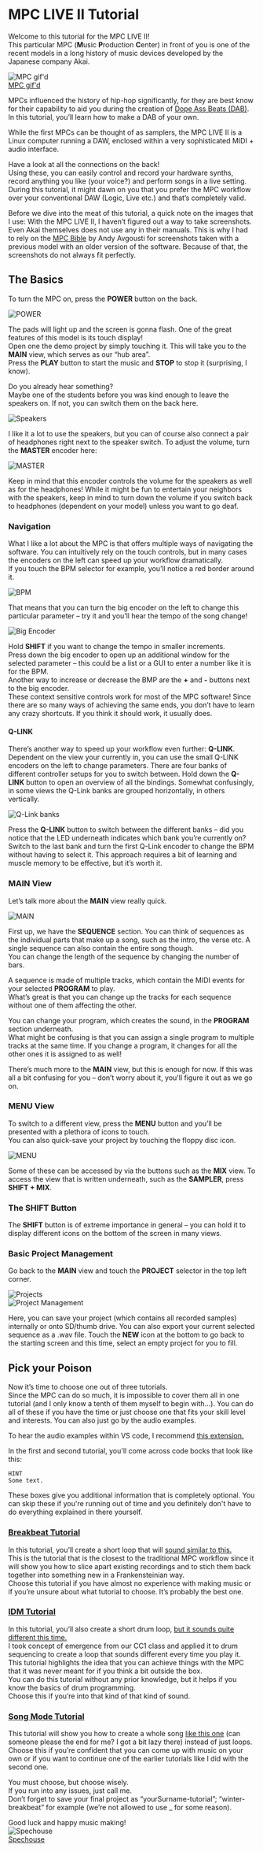 # MPC LIVE II Tutorial
Welcome to this tutorial for the MPC LIVE II!  
This particular MPC (**M**usic **P**roduction **C**enter) in front of you is one of the recent models in a long history of music devices developed by the Japanese company Akai. 

![MPC gif'd](https://33.media.tumblr.com/e8319b663e1ccbd6406e5e41e44a1d5f/tumblr_n916rkRm451rrb2jro1_r1_500.gif)  
[MPC gif'd](https://robynthinks.wordpress.com/2015/10/30/mpc-gifd/)

MPCs influenced the history of hip-hop significantly, for they are best know for their capability to aid you during the creation of [Dope Ass Beats (DAB)](https://www.youtube.com/watch?v=hRlGHMQfmPA).  
In this tutorial, you’ll learn how to make a DAB of your own.

While the first MPCs can be thought of as samplers, the MPC LIVE II is a Linux computer running a DAW, enclosed within a very sophisticated MIDI + audio interface.   

Have a look at all the connections on the back!   
Using these, you can easily control and record your hardware synths, record anything you like (your voice?) and perform songs in a live setting. During this tutorial, it might dawn on you that you prefer the MPC workflow over your conventional DAW (Logic, Live etc.) and that’s completely valid. 

Before we dive into the meat of this tutorial, a quick note on the images that I use: With the MPC LIVE II, I haven’t figured out a way to take screenshots. Even Akai themselves does not use any in their manuals. This is why I had to rely on the [MPC Bible]( https://www.mpc-samples.com/product.php/268/mpc-bible/?e=%3C%3C%20Test%20eID%20%3E%3E&goal=0_b067d2a12e-23c9c5309f-) by Andy Avgousti for screenshots taken with a previous model with an older version of the software. Because of that, the screenshots do not always fit perfectly.

## The Basics
To turn the MPC on, press the **POWER** button on the back.   

![POWER](/imgs/01.png)

The pads will light up and the screen is gonna flash. One of the great features of this model is its touch display!   
Open one the demo project by simply touching it.  This will take you to the **MAIN** view, which serves as our “hub area”.   
Press the **PLAY** button to start the music and **STOP** to stop it (surprising, I know).

Do you already hear something?   
Maybe one of the students before you was kind enough to leave the speakers on. If not, you can switch them on the back here.  

![Speakers](/imgs/02.png)

I like it a lot to use the speakers, but you can of course also connect a pair of headphones right next to the speaker switch. To adjust the volume, turn the **MASTER** encoder here:

![MASTER](/imgs/03.png)

Keep in mind that this encoder controls the volume for the speakers as well as for the headphones! While it might be fun to entertain your neighbors with the speakers, keep in mind to turn down the volume if you switch back to headphones (dependent on your model) unless you want to go deaf. 

### Navigation

What I like a lot about the MPC is that offers multiple ways of navigating the software. You can intuitively rely on the touch controls, but in many cases the encoders on the left can speed up your workflow dramatically.   
If you touch the BPM selector for example, you’ll notice a red border around it. 

![BPM](/imgs/06.png)

That means that you can turn the big encoder on the left to change this particular parameter – try it and you’ll hear the tempo of the song change!

![Big Encoder](/imgs/04.png)

Hold **SHIFT** if you want to change the tempo in smaller increments.  
Press down the big encoder to open up an additional window for the selected parameter – this could be a list or a GUI to enter a number like it is for the BPM.   
Another way to increase or decrease the BMP are the **+** and **-** buttons next to the big encoder.   
These context sensitive controls work for most of the MPC software! Since there are so many ways of achieving the same ends, you don’t have to learn any crazy shortcuts. If you think it should work, it usually does. 

#### Q-LINK

There’s another way to speed up your workflow even further: **Q-LINK**.   
Dependent on the view your currently in, you can use the small Q-LINK encoders on the left to change parameters. There are four banks of different controller setups for you to switch between. Hold down the **Q-LINK** button to open an overview of all the bindings. Somewhat confusingly, in some views the Q-Link banks are grouped horizontally, in others vertically. 

![Q-Link banks](/imgs/05.png)

Press the **Q-LINK** button to switch between the different banks – did you notice that the LED underneath indicates which bank you’re currently on?   
Switch to the last bank and turn the first Q-Link encoder to change the BPM without having to select it. 
This approach requires a bit of learning and muscle memory to be effective, but it’s worth it. 

### MAIN View
Let’s talk more about the **MAIN** view really quick.

![MAIN](/imgs/07.png)  

First up, we have the **SEQUENCE** section. You can think of sequences as the individual parts that make up a song, such as the intro, the verse etc. A single sequence can also contain the entire song though.   
You can change the length of the sequence by changing the number of bars.   

A sequence is made of multiple tracks, which contain the MIDI events for your selected **PROGRAM** to play.   
What’s great is that you can change up the tracks for each sequence without one of them affecting the other.  

You can change your program, which creates the sound, in the **PROGRAM** section underneath.   
What might be confusing is that you can assign a single program to multiple tracks at the same time. If you change a program, it changes for all the other ones it is assigned to as well!  

There’s much more to the **MAIN** view, but this is enough for now. If this was all a bit confusing for you – don’t worry about it, you'll figure it out as we go on. 

### MENU View

To switch to a different view, press the **MENU** button and you’ll be presented with a plethora of icons to touch.   
You can also quick-save your project by touching the floppy disc icon.   

![MENU](/imgs/08.png)

Some of these can be accessed by via the buttons such as the **MIX** view. To access the view that is written underneath, such as the **SAMPLER**, press **SHIFT + MIX**. 

### The SHIFT Button

The **SHIFT** button is of extreme importance in general – you can hold it to display different icons on the bottom of the screen in many views. 

### Basic Project Management

Go back to the **MAIN** view and touch the **PROJECT** selector in the top left corner.   

![Projects](/imgs/09.png)  
![Project Management](/imgs/10.png)

Here, you can save your project (which contains all recorded samples) internally or onto SD/thumb drive. You can also export your current selected sequence as a .wav file. Touch the **NEW** icon at the bottom to go back to the starting screen and this time, select an empty project for you to fill.

## Pick your Poison

Now it’s time to choose one out of three tutorials.   
Since the MPC can do so much, it is impossible to cover them all in one tutorial (and I only know a tenth of them myself to begin with…). You can do all of these if you have the time or just choose one that fits your skill level and interests. You can also just go by the audio examples. 

To hear the audio examples within VS code, I recommend [this extension.](https://marketplace.visualstudio.com/items?itemName=sukumo28.wav-preview)

In the first and second tutorial, you'll come across code bocks that look like this:

```
HINT
Some text.
```

These boxes give you additional information that is completely optional. You can skip these if you're running out of time and you definitely don't have to do everything explained in there yourself. 

### [Breakbeat Tutorial](breakbeat_tutorial/breakbeat_tut.md)
In this tutorial, you’ll create a short loop that will [sound similar to this.](breakbeat_tutorial/audio/02.wav)  
This is the tutorial that is the closest to the traditional MPC workflow since it will show you how to slice apart existing recordings and to stich them back together into something new in a Frankensteinian way.     
Choose this tutorial if you have almost no experience with making music or if you’re unsure about what tutorial to choose. It’s probably the best one. 

### [IDM Tutorial](idm_tutorial/idm_tut.md)
In this tutorial, you’ll also create a short drum loop, [but it sounds quite different this time.](idm_tutorial/audio/07.WAV)  
I took concept of emergence from our CC1 class and applied it to drum sequencing to create a loop that sounds different every time you play it. This tutorial highlights the idea that you can achieve things with the MPC that it was never meant for if you think a bit outside the box.   
You can do this tutorial without any prior knowledge, but it helps if you know the basics of drum programming.   
Choose this if you’re into that kind of that kind of sound.

### [Song Mode Tutorial](song_mode_tutorial/song_mode_tut.md)
This tutorial will show you how to create a whole song [like this one](song_mode_tutorial/audio/01.wav) (can someone please the end for me? I got a bit lazy there) instead of just loops.   
Choose this if you’re confident that you can come up with music on your own or if you want to continue one of the earlier tutorials like I did with the second one. 

You must choose, but choose wisely.   
If you run into any issues, just call me.   
Don’t forget to save your final project as “yourSurname-tutorial”; “winter-breakbeat” for example (we’re not allowed to use _ for some reason). 

Good luck and happy music making!  
![Spechouse](https://images.squarespace-cdn.com/content/v1/5af60e6d7106994d8097b88a/1580092865594-L6XZJZRI2ZH110NZPW9A/Spechouse-8bit-Girl-Gif-2-CHAGE.gif?format=1000w)  
[Spechouse](https://images.squarespace-cdn.com/content/v1/5af60e6d7106994d8097b88a/1580092865594-L6XZJZRI2ZH110NZPW9A/Spechouse-8bit-Girl-Gif-2-CHAGE.gif?format=1000w)




